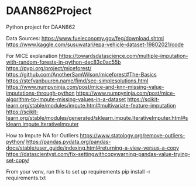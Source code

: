 # DAAN862Project
Python project for DAAN862

Data Sources:
https://www.fueleconomy.gov/feg/download.shtml
https://www.kaggle.com/susuwatari/epa-vehicle-dataset-19802021/code

For MICE explanation
https://towardsdatascience.com/multiple-imputation-with-random-forests-in-python-dec83c0ac55b
https://pypi.org/project/miceforest/
https://github.com/AnotherSamWilson/miceforest#The-Basics
https://stefvanbuuren.name/fimd/sec-simplesolutions.html
https://www.numpyninja.com/post/mice-and-knn-missing-value-imputations-through-python
https://www.numpyninja.com/post/mice-algorithm-to-impute-missing-values-in-a-dataset
https://scikit-learn.org/stable/modules/impute.html#multivariate-feature-imputation
https://scikit-learn.org/stable/modules/generated/sklearn.impute.IterativeImputer.html#sklearn.impute.IterativeImputer

How to Impute NA for Outliers 
https://www.statology.org/remove-outliers-python/
https://pandas.pydata.org/pandas-docs/stable/user_guide/indexing.html#returning-a-view-versus-a-copy
https://datascientyst.com/fix-settingwithcopywarning-pandas-value-trying-set-copy/

From your venv, run this to set up requirements
pip install -r requirements.txt

